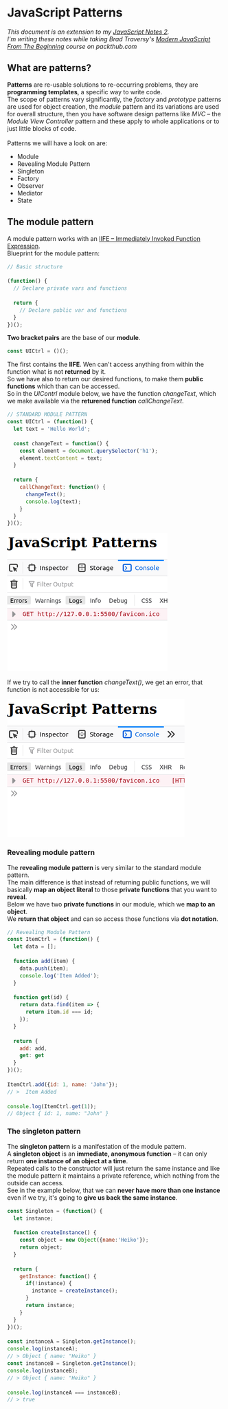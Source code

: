 # JavaScript Patterns

*This document is an extension to my [JavaScript Notes 2](https://github.com/HeikoKramer/webDev/blob/main/javascript_notes_2.md). <br>
I'm writing these notes while taking Brad Traversy's [Modern JavaScript From The Beginning](https://subscription.packtpub.com/video/web-development/9781789539509/p1) course on packthub.com* 

## What are patterns?
**Patterns** are re-usable solutions to re-occurring problems, they are **programming templates**, a specific way to write code. <br>
The scope of patterns vary significantly, the *factory* and *prototype* patterns are used for object creation, the *module* pattern and its variations are used for overall structure, then you have software design patterns like *MVC* – the *Module View Controller* pattern and these apply to whole applications or to just little blocks of code. <br>
<br>
Patterns we will have a look on are: <br>
* Module
* Revealing Module Pattern
* Singleton
* Factory
* Observer
* Mediator
* State

## The module pattern
A module pattern works with an [IIFE – Immediately Invoked Function Expression](https://developer.mozilla.org/en-US/docs/Glossary/IIFE). <br>
Blueprint for the module pattern: <br>

```js
// Basic structure

(function() {
  // Declare private vars and functions

  return {
    // Declare public var and functions
  }
})();
```

**Two bracket pairs** are the base of our **module**. <br>

```js
const UICtrl = ()();
```

The first contains the **IIFE**. Wen can't access anything from within the function what is not **returned** by it. <br>
So we have also to return our desired functions, to make them **public functions** which than can be accessed. <br>
So in the *UIContrl* module below, we have the function *changeText*, which we make available via the **returened function** *callChangeText*. <br>

```js
// STANDARD MODULE PATTERN
const UICtrl = (function() {
  let text = 'Hello World';

  const changeText = function() {
    const element = document.querySelector('h1');
    element.textContent = text;
  }

  return {
    callChangeText: function() {
      changeText();
      console.log(text);
    } 
  }
})();
```

![returned-function](/images/returned-function.gif)

If we try to call the **inner function** *changeText()*, we get an error, that function is not accessible for us: <br>

![inner-function](/images/inner-function.gif)

### Revealing module pattern
The **revealing module pattern** is very similar to the standard module pattern. <br>
The main difference is that instead of returning public functions, we will basically **map an object literal** to those **private functions** that you want to **reveal**. <br>
Below we have two **private functions** in our module, which we **map to an object**. <br>
We **return that object** and can so access those functions via **dot notation**. <br>

```js
// Revealing Module Pattern
const ItemCtrl = (function() {
  let data = [];

  function add(item) {
    data.push(item);
    console.log('Item Added');
  }

  function get(id) {
    return data.find(item => {
      return item.id === id;
    });
  }

  return {
    add: add,
    get: get
  }
})();

ItemCtrl.add({id: 1, name: 'John'});
// >  Item Added

console.log(ItemCtrl.get(1));
// Object { id: 1, name: "John" }
```

### The singleton pattern
The **singleton pattern** is a manifestation of the module pattern. <br>
A **singleton object** is an **immediate, anonymous function** – it can only return **one instance of an object at a time**. <br>
Repeated calls to the constructor will just return the same instance and like the module pattern it maintains a private reference, which nothing from the outside can access. <br>
See in the example below, that we can **never have more than one instance** even if we try, it's going to **give us back the same instance**. <br>

```js
const Singleton = (function() {
  let instance;

  function createInstance() {
    const object = new Object({name:'Heiko'});
    return object;
  }

  return {
    getInstance: function() {
      if(!instance) {
        instance = createInstance();
      }
      return instance;
    }
  }
})();

const instanceA = Singleton.getInstance();
console.log(instanceA);
// > Object { name: "Heiko" }
const instanceB = Singleton.getInstance();
console.log(instanceB);
// > Object { name: "Heiko" }

console.log(instanceA === instanceB);
// > true
```

